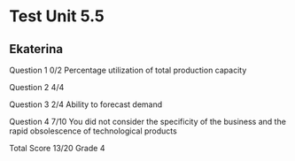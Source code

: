 # Test Unit 5.5

## Ekaterina

Question 1      0/2
                Percentage utilization of total production capacity

Question 2      4/4

Question 3      2/4
                Ability to forecast demand

Question 4      7/10
                You did not consider the specificity of the business and
                the rapid obsolescence of technological products

Total Score     13/20 Grade 4

